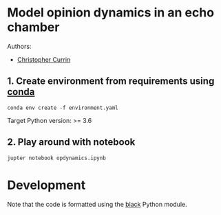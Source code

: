# Model opinion dynamics in an echo chamber

Authors: 
- [Christopher Currin](https://chriscurrin.com)

## 1. Create environment from requirements using [conda](https://docs.conda.io/en/latest/)

`conda env create -f environment.yaml`

Target Python version: >= 3.6

## 2. Play around with notebook

`jupter notebook opdynamics.ipynb`


# Development

Note that the code is formatted using the [black](https://pypi.org/project/black/) Python module.


